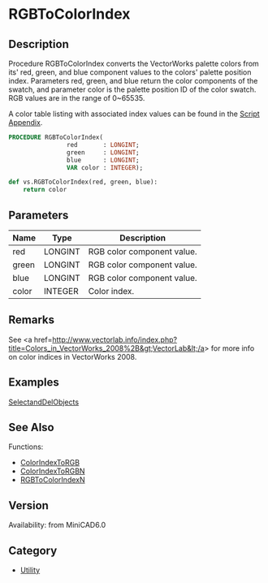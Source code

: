 # RGBToColorIndex

## Description
Procedure RGBToColorIndex converts the VectorWorks palette colors from its' red, green, and blue component values to the colors' palette position index. Parameters red, green, and blue return the color components of the swatch, and parameter color is the palette position ID of the color swatch. RGB values are in the range of 0~65535. 

A color table listing with associated index values can be found in the [Script Appendix](../Appendix/pages/Appendix%20E%20-%20Miscellaneous%20Selectors.md#color-palette).

```pascal
PROCEDURE RGBToColorIndex(
				red       : LONGINT;
				green     : LONGINT;
				blue      : LONGINT;
				VAR color : INTEGER);
```

```python
def vs.RGBToColorIndex(red, green, blue):
    return color
```

## Parameters
|Name|Type|Description|
|---|---|---|
|red|LONGINT|RGB color component value.|
|green|LONGINT|RGB color component value.|
|blue|LONGINT|RGB color component value.|
|color|INTEGER|Color index.|

## Remarks
See &lt;a href=http://www.vectorlab.info/index.php?title=Colors_in_VectorWorks_2008%2B&gt;VectorLab&lt;/a&gt; for more info on color indices in VectorWorks 2008.

## Examples
[SelectandDelObjects](examples/SelectandDelObjects.md)

## See Also
Functions:
* [ColorIndexToRGB](ColorIndexToRGB.md)
* [ColorIndexToRGBN](ColorIndexToRGBN.md)
* [RGBToColorIndexN](RGBToColorIndexN.md)

## Version
Availability: from MiniCAD6.0

## Category
* [Utility](../Categories/Utility.md)
